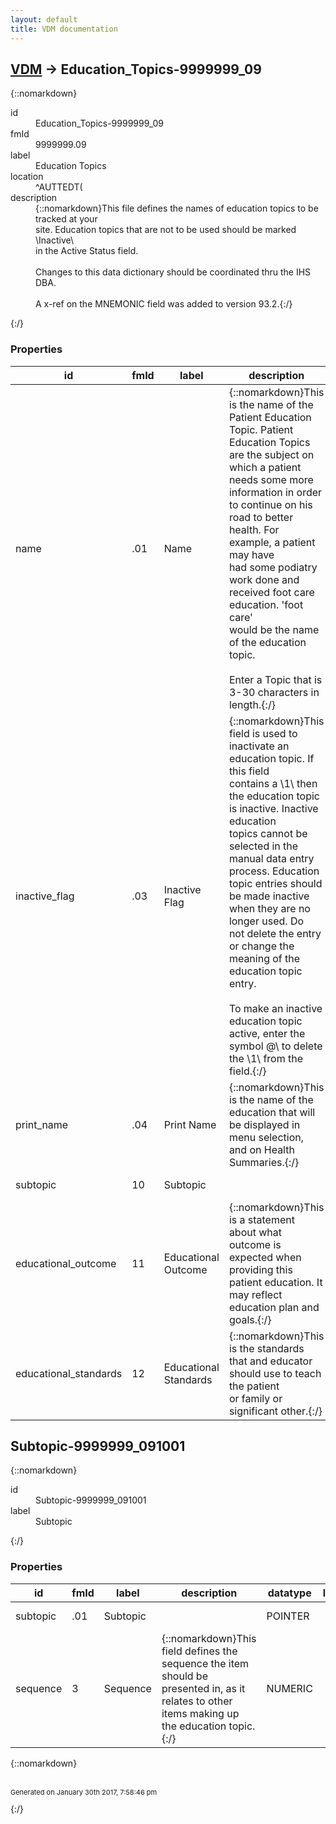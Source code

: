 ```yaml
---
layout: default
title: VDM documentation
---
```


## [VDM](TableOfContent.md) &#8594; Education_Topics-9999999_09 

{::nomarkdown}<dl>
<dt>id</dt><dd>Education_Topics-9999999_09</dd>
<dt>fmId</dt><dd>9999999.09</dd>
<dt>label</dt><dd>Education Topics</dd>
<dt>location</dt><dd>^AUTTEDT(</dd>
<dt>description</dt><dd>{::nomarkdown}This file defines the names of education topics to be tracked at your<br/>site. Education topics that are not to be used should be marked \Inactive\<br/>in the Active Status field.<br/> <br/>Changes to this data dictionary should be coordinated thru the IHS DBA.<br/> <br/>A x-ref on the MNEMONIC field was added to version 93.2.{:/}</dd>
</dl>{:/}

### Properties

| id | fmId | label | description | datatype | location | attributes | range | 
| --- | --- | --- | --- | --- | --- | --- | --- | 
| name | .01 | Name | {::nomarkdown}This is the name of the Patient Education Topic. Patient Education Topics<br/>are the subject on which a patient needs some more information in order<br/>to continue on his road to better health. For example, a patient may have <br/>had some podiatry work done and received foot care education. 'foot care'<br/>would be the name of the education topic.<br/> <br/>Enter a Topic that is 3-30 characters in length.{:/} | STRING |  | REQUIRED, INDEXED |  | 
| inactive_flag | .03 | Inactive Flag | {::nomarkdown}This field is used to inactivate an education topic.  If this field<br/>contains a \1\ then the education topic is inactive.  Inactive education<br/>topics cannot be selected in the manual data entry process.  Education<br/>topic entries should be made inactive when they are no longer used.  Do<br/>not delete the entry or change the meaning of the education topic entry.<br/> <br/>To make an inactive education topic active, enter the symbol \@\ to delete<br/>the \1\ from the field.{:/} | ENUMERATION |  |  | {::nomarkdown}<dl><dt>1</dt><dd>INACTIVE</dd></dl>{:/} | 
| print_name | .04 | Print Name | {::nomarkdown}This is the name of the education that will be displayed in menu selection,<br/>and on Health Summaries.{:/} | STRING |  |  |  | 
| subtopic | 10 | Subtopic |  | [OBJECT] |  |  | [Subtopic-9999999_091001](#Subtopic-9999999_091001)  | 
| educational_outcome | 11 | Educational Outcome | {::nomarkdown}This is a statement about what outcome is expected when providing this<br/>patient education.  It may reflect education plan and goals.{:/} | STRING |  |  |  | 
| educational_standards | 12 | Educational Standards | {::nomarkdown}This is the standards that and educator should use to teach the patient<br/>or family or significant other.{:/} | STRING |  |  |  | 

## <a name="Subtopic-9999999_091001"></a>Subtopic-9999999_091001 

{::nomarkdown}<dl>
<dt>id</dt><dd>Subtopic-9999999_091001</dd>
<dt>label</dt><dd>Subtopic</dd>
</dl>{:/}

### Properties

| id | fmId | label | description | datatype | location | attributes | range | 
| --- | --- | --- | --- | --- | --- | --- | --- | 
| subtopic | .01 | Subtopic |  | POINTER |  | REQUIRED, INDEXED | Education_Topics-9999999_09 | 
| sequence | 3 | Sequence | {::nomarkdown}This field defines the sequence the item should be presented in, as it<br/>relates to other items making up the education topic.{:/} | NUMERIC |  |  |  | 

{::nomarkdown} <br/><br/><p style="font-size: 11px">Generated on January 30th 2017, 7:58:46 pm</p>{:/}